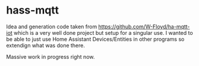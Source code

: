 # hass-mqtt

Idea and generation code taken from https://github.com/W-Floyd/ha-mqtt-iot which is a very well done project but setup
for a singular use. I wanted to be able to just use Home Assistant Devices/Entities in other programs so extendign what
was done there.

Massive work in progress right now.
